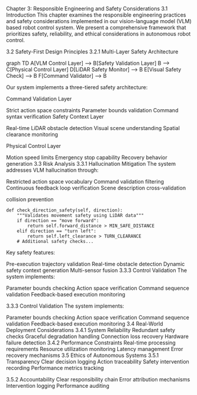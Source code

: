 Chapter 3: Responsible Engineering and Safety Considerations
3.1 Introduction
This chapter examines the responsible engineering practices and safety considerations implemented in our vision-language model (VLM) based robot control system. We present a comprehensive framework that prioritizes safety, reliability, and ethical considerations in autonomous robot control.

3.2 Safety-First Design Principles
3.2.1 Multi-Layer Safety Architecture


graph TD
    A[VLM Control Layer] --> B[Safety Validation Layer]
    B --> C[Physical Control Layer]
    D[LiDAR Safety Monitor] --> B
    E[Visual Safety Check] --> B
    F[Command Validator] --> B

Our system implements a three-tiered safety architecture:

Command Validation Layer

Strict action space constraints
Parameter bounds validation
Command syntax verification
Safety Context Layer

Real-time LiDAR obstacle detection
Visual scene understanding
Spatial clearance monitoring

Physical Control Layer

Motion speed limits
Emergency stop capability
Recovery behavior generation
3.3 Risk Analysis
3.3.1 Hallucination Mitigation
The system addresses VLM hallucination through:

Restricted action space vocabulary
Command validation filtering
Continuous feedback loop verification
Scene description cross-validation

collision prevention

```
def check_direction_safety(self, direction):
    """Validates movement safety using LiDAR data"""
    if direction == "move forward":
        return self.forward_distance > MIN_SAFE_DISTANCE
    elif direction == "turn left":
        return self.left_clearance > TURN_CLEARANCE
    # Additional safety checks...
```

Key safety features:

Pre-execution trajectory validation
Real-time obstacle detection
Dynamic safety context generation
Multi-sensor fusion
3.3.3 Control Validation
The system implements:

Parameter bounds checking
Action space verification
Command sequence validation
Feedback-based execution monitoring

3.3.3 Control Validation
The system implements:

Parameter bounds checking
Action space verification
Command sequence validation
Feedback-based execution monitoring
3.4 Real-World Deployment Considerations
3.4.1 System Reliability
Redundant safety checks
Graceful degradation handling
Connection loss recovery
Hardware failure detection
3.4.2 Performance Constraints
Real-time processing requirements
Resource utilization monitoring
Latency management
Error recovery mechanisms
3.5 Ethics of Autonomous Systems
3.5.1 Transparency
Clear decision logging
Action traceability
Safety intervention recording
Performance metrics tracking

3.5.2 Accountability
Clear responsibility chain
Error attribution mechanisms
Intervention logging
Performance auditing
